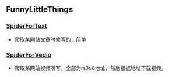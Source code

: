## FunnyLittleThings

### [SpiderForText](https://github.com/RoseAlice2018/FunnyLittleThings/tree/master/SpiderForText)

- 爬取某网站文章时候写的，简单

### [SpiderForVedio](https://github.com/RoseAlice2018/FunnyLittleThings/tree/master/SpiderForVedio0)

- 爬取某网站视频所写，全部为m3u8地址，然后根据地址下载视频。
